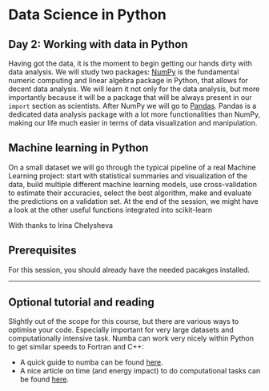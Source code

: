# Data Science in Python
## Day 2: Working with data in Python

Having got the data, it is the moment to begin getting our hands dirty with data analysis. We will study two packages: [NumPy](http://www.numpy.org/) is the fundamental numeric computing and linear algebra package in Python, that allows for decent data analysis. We will learn it not only for the data analysis, but more importantly because it will be a package that will be always present in our `import` section as scientists. After NumPy we will go to [Pandas](http://pandas.pydata.org/). Pandas is a dedicated data analysis package with a lot more functionalities than NumPy, making our life much easier in terms of data visualization and manipulation.

## Machine learning in Python

On a small dataset we will go through the typical pipeline of a real Machine Learning project: start with statistical summaries and visualization of the data, build multiple different machine learning models, use cross-validation to estimate their accuracies, select the best algorithm, make and evaluate the predictions on a validation set. 
At the end of the session, we might have a look at the other useful functions integrated into scikit-learn

With thanks to Irina Chelysheva

Prerequisites
-------------

For this session, you should already have the needed pacakges installed.

* * *

Optional tutorial and reading
-----------------------------

Slightly out of the scope for this course, but there are various ways to optimise your code. Especially important for very large datasets and computationally intensive task. Numba can work very nicely within Python to get similar speeds to Fortran and C++:

*   A quick guide to numba can be found [here](https://numba.readthedocs.io/en/stable/user/5minguide.html).
*   A nice article on time (and energy impact) to do computational tasks can be found [here](https://www.nature.com/articles/s41550-021-01342-y.epdf?sharing_token=D6WDBKpfOOcWHERGZz4AbtRgN0jAjWel9jnR3ZoTv0Pc7q-oiK1_CxsdnLnqzBdV9-Xj6CQQ98qvVv9fAgz7ySxWpoPJr5C4XgOXuetbs26fddzM8jDAaP_RUyzuPDdOG_uCV2N67FsOGrLM5IQku9K2si3Kw7cSPET-ES0qGQc%3D).